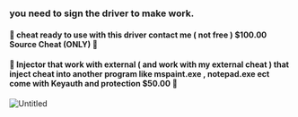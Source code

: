 ### you need to sign the driver to make work.
#### 🌠 cheat ready to use with this driver contact me ( not free ) $100.00 Source Cheat (ONLY) 🌠
#### 🌟 Injector that work with external ( and work with my external cheat ) that inject cheat into another program like mspaint.exe , notepad.exe ect come with Keyauth and protection $50.00 🌟
![Untitled](https://github.com/user-attachments/assets/ade0e59f-0de3-4dcb-82d7-66d01379fa5d)
